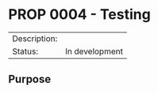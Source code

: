 # PROP 0004 - Testing

|                |                                           |
|:---------------|:------------------------------------------|
| Description:   |                                           |
| Status:        | In development                            |
 

## Purpose
 
